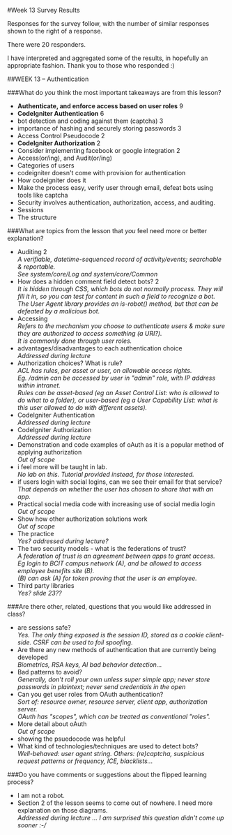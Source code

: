 #Week 13 Survey Results	
	
Responses for the survey follow, with the number of similar
responses shown to the right of a response.
	
There were 20 responders.
	
I have interpreted and aggregated some of the results, in hopefully an appropriate fashion.
Thank you to those who responded :)
	
##WEEK 13 – Authentication
	
###What do *you* think the most important takeaways are from this lesson?	
	
- **Authenticate, and enforce access based on user roles**	9
- **CodeIgniter Authentication**	6
- bot detection and coding against them (captcha)	3
- importance of hashing and securely storing passwords	3
- Access Control Pseudocode	2
- **CodeIgniter Authorization**	2
- Consider implementing facebook or google integration	2
- Access(or/ing), and Audit(or/ing)	
- Categories of users	
- codeigniter doesn't come with provision for authentication	
- How codeigniter does it	
- Make the process easy, verify user through email, defeat bots using tools like captcha	
- Security involves authentication, authorization, access, and auditing.	
- Sessions	
- The structure	
	
###What are topics from the lesson that *you* feel need more or better explanation?	
	
- Auditing	2  
_A verifiable, datetime-sequenced record of activity/events; searchable & reportable.  
See system/core/Log and system/core/Common_
- How does a hidden comment field detect bots?	2  
_It is hidden through CSS, which bots do not normally process.
They will fill it in, so you can test for content in such a field to recognize a bot.  
The User Agent library provides an is-robot() method, but that can be defeated by a
malicious bot._
- Accessing	  
_Refers to the mechanism you choose to authenticate users & make sure they
are authorized to access something (a URI?).  
It is commonly done through user roles._
- advantages/disadvantages to each authentication choice	  
_Addressed during lecture_
- Authorization choices? What is rule?	  
_ACL has rules, per asset or user, on allowable access rights.  
Eg. /admin can be accessed by user in "admin" role, with IP address within intranet.  
Rules can be asset-based (eg an Asset Control List: who is allowed to do what to a folder), or
user-based (eg a User Capability List: what is this user allowed to do with different assets)._
- CodeIgniter Authentication	  
_Addressed during lecture_
- CodeIgniter Authorization	  
_Addressed during lecture_
- Demonstration and code examples of oAuth as it is a popular method of applying authorization	  
_Out of scope_
- i feel more will be taught in lab.	  
_No lab on this. Tutorial provided instead, for those interested._
- if users login with social logins, can we see their email for that service?	  
_That depends on whether the user has chosen to share that with an app._
- Practical social media code with increasing use of social media login	  
_Out of scope_
- Show how other authorization solutions work	  
_Out of scope_
- The practice	  
_Yes? addressed during lecture?_
- The two security models - what is the federations of trust?	  
_A federation of trust is an agreement between apps to grant access.  
Eg login to BCIT campus network (A), and be allowed to access employee benefits site (B).  
(B) can ask (A) for token proving that the user is an employee._
- Third party libraries	  
_Yes? slide 23??_

	
###Are there other, related, questions that you would like addressed in class?	
	
- are sessions safe?  
_Yes. The only thing exposed is the session ID, stored as a cookie client-side.
CSRF can be used to foil spoofing._
- Are there any new methods of authentication that are currently being developed  
_Biometrics, RSA keys, AI bad behavior detection..._
- Bad patterns to avoid?  
_Generally, don't roll your own unless super simple app; never store passwords
in plaintext; never send credentials in the open_
- Can you get user roles from OAuth authentication?  
_Sort of: resource owner, resource server, client app, authorization server.  
OAuth has "scopes", which can be treated as conventional "roles"._
- More detail about oAuth    
_Out of scope_
- showing the psuedocode was helpful
- What kind of technologies/techniques are used to detect bots?  
_Well-behaved: user agent string. Others: (re)captcha, suspicious request patterns
or frequency, ICE, blacklists..._

###Do you have comments or suggestions about the flipped learning process?

- I am not a robot.
- Section 2 of the lesson seems to come out of nowhere.  I need more explanation on those diagrams.    
_Addressed during lecture ... I am surprised this question didn't come up sooner :-/_


